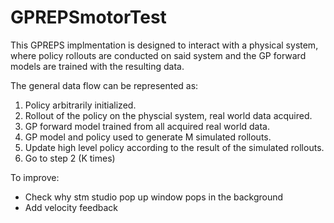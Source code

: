 # GPREPSmotorTest
This GPREPS implmentation is designed to interact with a physical system,
where policy rollouts are conducted on said system and the GP forward
models are trained with the resulting data.

The general data flow can be represented as:
1. Policy arbitrarily initialized.
2. Rollout of the policy on the physcial system, real world data
   acquired.
3. GP forward model trained from all acquired real world data.
4. GP model and policy used to generate M simulated rollouts.
5. Update high level policy according to the result of the simulated
   rollouts.
6. Go to step 2 (K times)

To improve:
 * Check why stm studio pop up window pops in the background
 * Add velocity feedback